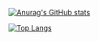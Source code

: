 <!-- ### Hi there 👋 -->

[![Anurag's GitHub stats](https://github-readme-stats.vercel.app/api?username=tb6g16&count_private=true&show_icons=true&theme=dark)](https://github.com/tb6g16/github-readme-stats)

[![Top Langs](https://github-readme-stats.vercel.app/api/top-langs/?username=tb6g16&layout=compact&theme=dark)](https://github.com/tb6g16/github-readme-stats)

<!--
**tb6g16/tb6g16** is a ✨ _special_ ✨ repository because its `README.md` (this file) appears on your GitHub profile.

Here are some ideas to get you started:

- 🔭 I’m currently working on ...
- 🌱 I’m currently learning ...
- 👯 I’m looking to collaborate on ...
- 🤔 I’m looking for help with ...
- 💬 Ask me about ...
- 📫 How to reach me: ...
- 😄 Pronouns: ...
- ⚡ Fun fact: ...
-->
